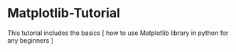 # Matplotlib-Tutorial
This tutorial includes the basics [ how to use Matplotlib library in python for any beginners ]
